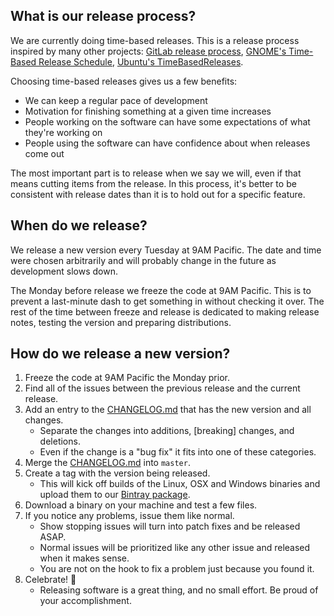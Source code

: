 ## What is our release process?

We are currently doing time-based releases.
This is a release process inspired by many other projects:
[GitLab release process][], [GNOME's Time-Based Release Schedule][], [Ubuntu's TimeBasedReleases][].

Choosing time-based releases gives us a few benefits:
* We can keep a regular pace of development
* Motivation for finishing something at a given time increases
* People working on the software can have some expectations of what they're working on
* People using the software can have confidence about when releases come out

The most important part is to release when we say we will,
even if that means cutting items from the release.
In this process, it's better to be consistent with release dates than it is to hold out for a specific feature.

## When do we release?

We release a new version every Tuesday at 9AM Pacific.
The date and time were chosen arbitrarily and will probably change in the future as development slows down.

The Monday before release we freeze the code at 9AM Pacific.
This is to prevent a last-minute dash to get something in without checking it over.
The rest of the time between freeze and release is dedicated to making release notes, testing the version and preparing distributions.

## How do we release a new version?

1. Freeze the code at 9AM Pacific the Monday prior.
1. Find all of the issues between the previous release and the current release.
1. Add an entry to the [CHANGELOG.md][] that has the new version and all changes.
    * Separate the changes into additions, [breaking] changes, and deletions.
    * Even if the change is a "bug fix" it fits into one of these categories.
1. Merge the [CHANGELOG.md][] into `master`.
2. Create a tag with the version being released.
    * This will kick off builds of the Linux, OSX and Windows binaries and upload them to our [Bintray package][].
1. Download a binary on your machine and test a few files.
2. If you notice any problems, issue them like normal.
    * Show stopping issues will turn into patch fixes and be released ASAP.
    * Normal issues will be prioritized like any other issue and released when it makes sense.
    * You are not on the hook to fix a problem just because you found it.
1. Celebrate! :tada:
    * Releasing software is a great thing, and no small effort. Be proud of your accomplishment.

[Bintray package]: https://bintray.com/joneshf/generic/purty
[CHANGELOG.md]: ./CHANGELOG.md
[GitLab release process]: https://about.gitlab.com/2015/12/17/gitlab-release-process/
[GNOME's Time-Based Release Schedule]: https://wiki.gnome.org/ReleasePlanning/TimeBased
[Ubuntu's TimeBasedReleases]: https://wiki.ubuntu.com/TimeBasedReleases